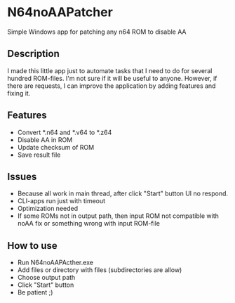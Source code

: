 # N64noAAPatcher
Simple Windows app for patching any n64 ROM to disable AA

## Description
I made this little app just to automate tasks that I need to do for several hundred ROM-files. I'm not sure if it will be useful to anyone. However, if there are requests, I can improve the application by adding features and fixing it. 

## Features
 - Convert *.n64 and *.v64 to *.z64
 - Disable AA in ROM
 - Update checksum of ROM
 - Save result file

## Issues
 - Because all work in main thread, after click "Start" button UI no respond.
 - CLI-apps run just with timeout
 - Optimization needed
 - If some ROMs not in output path, then input ROM not compatible with noAA fix or something wrong with input ROM-file

## How to use
 - Run N64noAAPActher.exe
 - Add files or directory with files (subdirectories are allow)
 - Choose output path
 - Click "Start" button
 - Be patient ;)